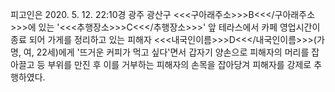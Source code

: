 피고인은 2020. 5. 12. 22:10경 광주 광산구 <<<구아래주소>>>B<<</구아래주소>>>에 있는 '<<<추행장소>>>C<<</추행장소>>>' 앞 테라스에서 카페 영업시간이 종료 되어 가게를 정리하고 있는 피해자 <<<내국인이름>>>D<<</내국인이름>>>(가명, 여, 22세)에게 '뜨거운 커피가 먹고 싶다'면서 갑자기 양손으로 피해자의 머리를 잡아끌고 등 부위를 만진 후 이를 거부하는 피해자의 손목을 잡아당겨 피해자를 강제로 추행하였다.